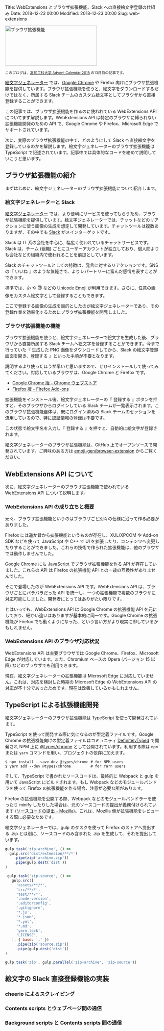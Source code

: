 Title: WebExtensions とブラウザ拡張機能、Slack への直接絵文字登録の仕組み
Date: 2018-12-23 00:00
Modified: 2018-12-23 00:00
Slug: web-extensions

<a href="{filename}/20181223_web-extensions.md" rel="bookmark">
  <img src="{static}/images/20181223/thumbnail.png" width="300" height="130" alt="ブラウザ拡張機能">
</a>

<small>このブログは、<a href="https://adventar.org/calendars/2959" target="_blank" rel="noopener">高知工科大学 Advent Calendar 2018</a> の13日目の記事です。</small>

<a href="https://emoji-gen.ninja/" target="_blank" rel="bookmark">絵文字ジェネレーター</a> では、<a href="https://www.google.co.jp/chrome/" target="_blank" rel="noopener">Google Chrome</a> や Firefox 向けにブラウザ拡張機能を提供しています。ブラウザ拡張機能を使うと、絵文字をダウンロードするだけではなく、所属する Slack チームのカスタム絵文字としてブラウザから直接登録することができます。

この記事では、ブラウザ拡張機能を作るのに使われている WebExtensions API についてまず解説します。WebExtensions API は特定のブラウザに縛られない拡張機能開発のための API で、Google Chrome や Firefox、Microsoft Edge でサポートされています。

次に、実際のブラウザ拡張機能の中で、どのようにして Slack へ直接絵文字を登録しているのかを解説します。絵文字ジェネレーターのブラウザ拡張機能は TypeScript で記述されています。記事中では具体的なコードを絡めて説明していこうと思います。

<!-- PELICAN_END_SUMMARY -->

## ブラウザ拡張機能の紹介
まずはじめに、絵文字ジェネレーターのブラウザ拡張機能について紹介します。

### 絵文字ジェネレーターと Slack
<a href="https://emoji-gen.ninja/" target="_blank" rel="bookmark">絵文字ジェネレーター</a> では、より便利にサービスを使ってもらうため、ブラウザ拡張機能を提供しています。絵文字ジェネレーターでは、チャットなどのリアクションに使う画像の生成を想定して開発しています。チャットツールは複数ありますが、その中でも <a href="https://slack.com/" target="_blank" rel="noopener">Slack</a> がメインターゲットです。

Slack は IT 系の会社を中心に、幅広く使われているチャットサービスです。Slack は、チーム (組織) ごとにユーザーアカウントが独立しており、個人間よりも会社などの組織内で使われることを前提としています。

Slack のチャットツールとしての特徴は、発言に対するリアクションです。SNS の『 いいね 』のような気軽さで、よりレパートリーに富んだ感情を表すことができます。

標準では、&#x1F44D; や &#x1F607; などの <a href="https://unicode.org/emoji/charts/full-emoji-list.html" target="_blank" rel="noopener">Unicode Emoji</a> が利用できます。さらに、任意の画像をカスタム絵文字として登録することもできます。

ここで登録する画像の生成を目的としたのが絵文字ジェネレーターであり、その登録作業を効率化するためにブラウザ拡張機能を開発しました。

### ブラウザ拡張機能の機能
ブラウザ拡張機能を使うと、絵文字ジェネレーターで絵文字を生成した後、ブラウザから直接所属する Slack チームへ絵文字を登録することができます。今まで行っていた『 生成した PNG 画像をダウンロードしてから、Slack の絵文字登録画面を開き、登録する 』といった手順が不要となります。

説明するより使ったほうが早いと思いますので、ぜひインストールして使ってみてください。対応しているブラウザは、Google Chrome と Firefox です。

- <a href="https://chrome.google.com/webstore/detail/%E7%B5%B5%E6%96%87%E5%AD%97%E3%82%B8%E3%82%A7%E3%83%8D%E3%83%AC%E3%83%BC%E3%82%BF%E3%83%BC/ghbhakkknnmocmiilhneahbkiaegdnmf?hl=ja&gl=JP" target="_blank" rel="noopener">Google Chrome 版 - Chrome ウェブストア</a>
- <a href="https://addons.mozilla.org/ja/firefox/addon/emoji-generator/" target="_blank" rel="noopener">Firefox 版 - Firefox Add-ons</a>

拡張機能をインストール後、絵文字ジェネレーターの『 登録する 』ボタンを押すと、そのブラウザからログインしている Slack チームが一覧表示されます。このブラウザ拡張機能自体は、既にログイン済みの Slack チームのセッションを流用しているので、特に認証情報の登録は不要です。

この状態で絵文字名を入力し『 登録する 』を押すと、自動的に絵文字が登録されます。

絵文字ジェネレーターのブラウザ拡張機能は、GitHub 上でオープンソースで開発されています。ご興味のある方は <a href="https://github.com/emoji-gen/browser-extension" target="_blank" rel="noopener">emoji-gen/browser-extension</a> からご覧ください。

## WebExtensions API について
次に、絵文字ジェネレーターのブラウザ拡張機能で使われている WebExtensions API について説明します。

### WebExtensions API の成り立ちと概要
元々、ブラウザ拡張機能というのはブラウザごと別々の仕様に沿って作る必要がありました。

Firefox には遥か昔から拡張機能というものが存在し、XUL/XPCOM や Add-on SDK などを使って JavaScript や C++ で UI を拡張したり、コンテンツへ変更したりすることができました。これらの技術で作られた拡張機能は、他のブラウザでは動作しませんでした。

Google Chrome にも JavaScript でブラウザ拡張機能を作る API が存在していました。これらの API は Firefox の拡張機能 API との一歳の互換性がありませんでした。

そこで登場したのが WebExtensions API です。WebExtensions API は、ブラウザごとにバラバラだった API を統一し、一つの拡張機能で複数のブラウザに対応可能にしました。開発者にとってはありがたい限りです。

とはいっても、WebExtensions API は Google Chrome の拡張機能 API を元にしており、細かい違いはありますが基本的に同一です。Google Chrome の拡張機能が Firefox でも動くようになった、という言い方がより現実に即しているかもしれません。

### WebExtensions API のブラウザ対応状況
WebExtensions API は主要ブラウザでは Google Chrome、Firefox、Microsoft Edge が対応しています。また、Chromium ベースの Opera (バージョン 15 以降) などのブラウザでも利用できます。

現在、絵文字ジェネレーターの拡張機能は Microsoft Edge に対応していません。これは、対応を検討した時期の Microsoft Edge の WebExtensions API の対応が不十分であったためです。現在は改善しているかもしれません。

## TypeScript による拡張機能開発
絵文字ジェネレーターのブラウザ拡張機能は TypeScript を使って開発されています。

TypeScript を使って開発する際に気になるのが型定義ファイルです。Google Chrome の拡張機能向けの型定義ファイルはコミュニティ <a href="https://github.com/DefinitelyTyped/DefinitelyTyped" target="_blank" rel="noopener">DefinitelyTyped</a> で開発され NPM 上に <a href="https://www.npmjs.com/package/@types/chrome" target="_blank" rel="noopener">@types/chrome</a> として公開されています。利用する際は `npm` または `yarn` コマンドを用い、プロジェクトの依存に加えます。

```
$ npm install --save-dev @types/chrome # for NPM users
$ yarn add --dev @types/chrome         # for Yarn users
```

そして、TypeScript で書かれたソースコードは、最終的に Webpack と gulp を用いて JavaScript にビルドされます。もし Webpack などのモジュールバンドラを使って Firefox の拡張機能を作る場合、注意が必要な所があります。

Firefox の拡張機能を公開する際、Webpack などのモジュールバンドラーを使ったり minify したりした場合は、元のソースコードの提出が義務付けられています (<a href="https://developer.mozilla.org/ja/docs/Mozilla/Add-ons/Source_Code_Submission" target="_blank" rel="noopener">ソースコードの提出 - Mozilla</a>)。これは、Mozilla 側が拡張機能をレビューする際に必要なためです。

絵文字ジェネレーターでは、gulp のタスクを使って Firefox のストアへ提出する .zip とは別に、ソースコードのみ含まれた .zip を生成して、それを提出しています。

```javascript
gulp.task('zip-archive', () =>
  gulp.src('dist/extension/**/*')
    .pipe(zip('archive.zip'))
    .pipe(gulp.dest('dist'))
)

 gulp.task('zip-source', () =>
   gulp.src([
     'assets/**/*',
     'src/**/*',
     'test/**/*',
     '.node-version',
     '.editorconfig',
     '.gitignore',
     '*.js',
     '*.json',
     '*.yml',
     '*.md',
     'yarn.lock',
     'LICENSE',
   ], { base: '.' })
     .pipe(zip('source.zip'))
     .pipe(gulp.dest('dist'))
)

gulp.task('zip', gulp.parallel('zip-archive', 'zip-source'))
```

## 絵文字の Slack 直接登録機能の実装
### cheerio によるスクレイピング
### Contents scripts とウェブページ間の通信
### Background scripts と Contents scripts 間の通信
